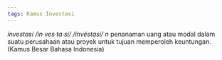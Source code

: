 ```yaml
---
tags: Kamus Investasi
---
```


_investasi /in·ves·ta·si/ /invéstasi/_ *n* penanaman uang atau modal dalam suatu perusahaan atau proyek untuk tujuan memperoleh keuntungan. 
(Kamus Besar Bahasa Indonesia)
